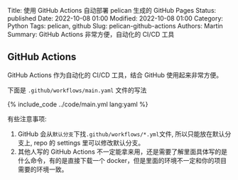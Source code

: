 Title: 使用 GitHub Actions 自动部署 pelican 生成的 GitHub Pages
Status: published
Date: 2022-10-08 01:00
Modified: 2022-10-08 01:00
Category: Python
Tags: pelican, github
Slug: pelican-github-actions
Authors: Martin
Summary: GitHub Actions 非常方便，自动化的 CI/CD 工具

## GitHub Actions

GitHub Actions 作为自动化的 CI/CD 工具，结合 GitHub 使用起来非常方便。

下面是 `.github/workflows/main.yaml` 文件的写法

{% include_code ../code/main.yml lang:yaml %}

有些注意事项:

1. GitHub 会从`默认分支`下找`.github/workflows/*.yml`文件, 所以只能放在默认分支上, repo 的 settings 里可以修改默认分支。
2. 其他人写的 GitHub Actions 不一定能拿来用，还是需要了解里面具体写的是什么命令，有的是直接下载一个 docker，但是里面的环境不一定和你的项目需要的环境一致。